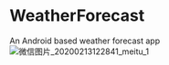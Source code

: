# WeatherForecast
An Android based weather forecast app
![微信图片_20200213122841_meitu_1](https://user-images.githubusercontent.com/47721874/74467725-32d68280-4e5f-11ea-8d9d-07dd0f55cfce.jpg)

